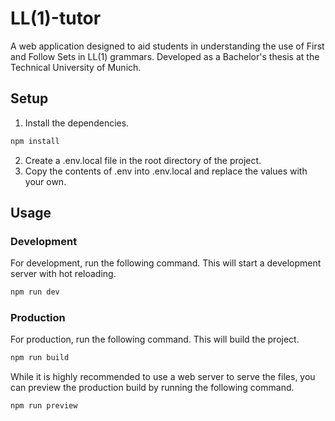 # LL(1)-tutor

A web application designed to aid students in understanding the use of First and Follow Sets in LL(1) grammars.
Developed as a Bachelor's thesis at the Technical University of Munich.

## Setup
1. Install the dependencies.

```bash
npm install
```

2. Create a .env.local file in the root directory of the project.
3. Copy the contents of .env into .env.local and replace the values with your own.

## Usage

### Development

For development, run the following command. This will start a development server with hot reloading.

```bash
npm run dev
```

### Production

For production, run the following command. This will build the project.

```bash
npm run build
```

While it is highly recommended to use a web server to serve the files, you can preview the production build by running the following command.

```bash
npm run preview
```
